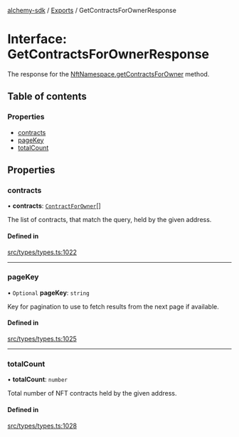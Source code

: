 [alchemy-sdk](../README.md) / [Exports](../modules.md) / GetContractsForOwnerResponse

# Interface: GetContractsForOwnerResponse

The response for the [NftNamespace.getContractsForOwner](../classes/NftNamespace.md#getcontractsforowner) method.

## Table of contents

### Properties

- [contracts](GetContractsForOwnerResponse.md#contracts)
- [pageKey](GetContractsForOwnerResponse.md#pagekey)
- [totalCount](GetContractsForOwnerResponse.md#totalcount)

## Properties

### contracts

• **contracts**: [`ContractForOwner`](ContractForOwner.md)[]

The list of contracts, that match the query, held by the given address.

#### Defined in

[src/types/types.ts:1022](https://github.com/alchemyplatform/alchemy-sdk-js/blob/80b6e91/src/types/types.ts#L1022)

___

### pageKey

• `Optional` **pageKey**: `string`

Key for pagination to use to fetch results from the next page if available.

#### Defined in

[src/types/types.ts:1025](https://github.com/alchemyplatform/alchemy-sdk-js/blob/80b6e91/src/types/types.ts#L1025)

___

### totalCount

• **totalCount**: `number`

Total number of NFT contracts held by the given address.

#### Defined in

[src/types/types.ts:1028](https://github.com/alchemyplatform/alchemy-sdk-js/blob/80b6e91/src/types/types.ts#L1028)
